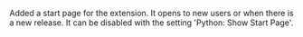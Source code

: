Added a start page for the extension. It opens to new users or when there is a new release. It can be disabled with the setting 'Python: Show Start Page'.
